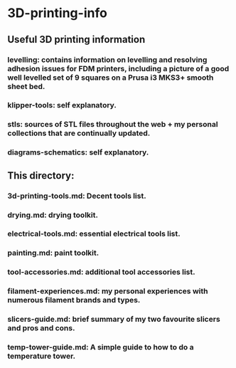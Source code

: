 # 3D-printing-info
## Useful 3D printing information

### levelling: contains information on levelling and resolving adhesion issues for FDM printers, including a picture of a good well levelled set of 9 squares on a Prusa i3 MKS3+ smooth sheet bed.

### klipper-tools: self explanatory.

### stls: sources of STL files throughout the web + my personal collections that are continually updated.

### diagrams-schematics: self explanatory.

## This directory:

### 3d-printing-tools.md: Decent tools list.

### drying.md: drying toolkit.

### electrical-tools.md: essential electrical tools list.

### painting.md: paint toolkit.

### tool-accessories.md: additional tool accessories list.

### filament-experiences.md: my personal experiences with numerous filament brands and types.

### slicers-guide.md: brief summary of my two favourite slicers and pros and cons.

### temp-tower-guide.md: A simple guide to how to do a temperature tower.
